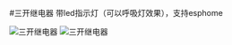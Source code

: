 #三开继电器 带led指示灯（可以呼吸灯效果），支持esphome

![三开继电器](https://github.com/icinessx/switch/blob/master/1.png)
![三开继电器](https://github.com/icinessx/switch/blob/master/IMG_7812.JPG)
